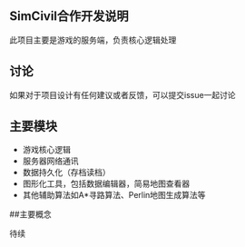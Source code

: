 SimCivil合作开发说明
---------------------
此项目主要是游戏的服务端，负责核心逻辑处理

## 讨论

如果对于项目设计有任何建议或者反馈，可以提交issue一起讨论

## 主要模块

- 游戏核心逻辑
- 服务器网络通讯
- 数据持久化（存档读档）
- 图形化工具，包括数据编辑器，简易地图查看器
- 其他辅助算法如A*寻路算法、Perlin地图生成算法等

##主要概念

待续